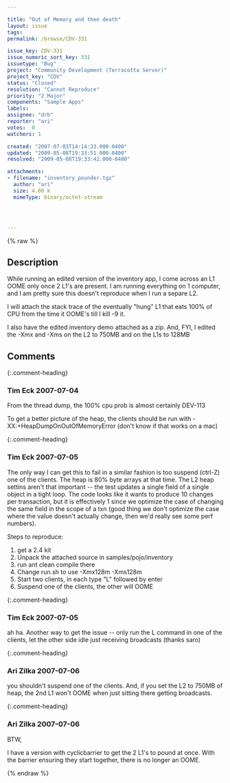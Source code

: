 ```yaml
---

title: "Out of Memory and then death"
layout: issue
tags: 
permalink: /browse/CDV-331

issue_key: CDV-331
issue_numeric_sort_key: 331
issuetype: "Bug"
project: "Community Development (Terracotta Server)"
project_key: "CDV"
status: "Closed"
resolution: "Cannot Reproduce"
priority: "2 Major"
components: "Sample Apps"
labels: 
assignee: "drb"
reporter: "ari"
votes:  0
watchers: 1

created: "2007-07-03T14:14:33.000-0400"
updated: "2009-05-08T19:33:51.000-0400"
resolved: "2009-05-08T19:33:42.000-0400"

attachments:
- filename: "inventory_pounder.tgz"
  author: "ari"
  size: 4.00 k
  mimeType: binary/octet-stream




---
```


{% raw %}

## Description

<div markdown="1" class="description">

While running an edited version of the inventory app, I come across an L1 OOME only once 2 L1's are present.  I am running everything on 1 computer, and I am pretty sure this doesn't reproduce when I run a separe L2.

I will attach the stack trace of the eventually "hung" L1 that eats 100% of CPU from the time it OOME's till I kill -9 it.

I also have the edited inventory demo attached as a zip.  And, FYI, I edited the -Xmx and -Xms on the L2 to 750MB and on the L1s to 128MB


</div>

## Comments


{:.comment-heading}
### **Tim Eck** <span class="date">2007-07-04</span>

<div markdown="1" class="comment">

From the thread dump, the 100% cpu prob is almost certainly DEV-113

To get a better picture of the heap, the clients should be run with -XX:+HeapDumpOnOutOfMemoryError (don't know if that works on a mac)








</div>


{:.comment-heading}
### **Tim Eck** <span class="date">2007-07-05</span>

<div markdown="1" class="comment">

The only way I can get this to fail in a similar fashion is too suspend (ctrl-Z) one of the clients. The heap is 80% byte arrays at that time. The L2 heap settins aren't that important -- the test updates a single field of a single object in a tight loop. The code looks like it wants to produce 10 changes per transaction, but it is effectively 1 since we optimize the case of changing the same field in the scope of a txn (good thing we don't optimize the case where the value doesn't actually change, then we'd really see some perf numbers).

Steps to reproduce:
1) get a 2.4 kit
2) Unpack the attached source in samples/pojo/inventory
3) run ant clean compile there
4) Change run.sh to use -Xmx128m -Xms128m
5) Start two clients, in each type "L" followed by enter
6) Suspend one of the clients, the other will OOME



</div>


{:.comment-heading}
### **Tim Eck** <span class="date">2007-07-05</span>

<div markdown="1" class="comment">

ah ha. Another way to get the issue -- only run the L command in one of the clients, let the other side idle just receiving broadcasts (thanks saro)


</div>


{:.comment-heading}
### **Ari Zilka** <span class="date">2007-07-06</span>

<div markdown="1" class="comment">

you shouldn't suspend one of the clients.  And, if you set the L2 to 750MB of heap, the 2nd L1 won't OOME when just sitting there getting broadcasts.

</div>


{:.comment-heading}
### **Ari Zilka** <span class="date">2007-07-06</span>

<div markdown="1" class="comment">

BTW,

I have a version with cyclicbarrier to get the 2 L1's to pound at once.  With the barrier ensuring they start together, there is no longer an OOME.

</div>



{% endraw %}
